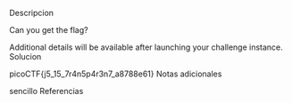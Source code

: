 Descripcion

Can you get the flag?

Additional details will be available after launching your challenge instance.
Solucion

picoCTF{j5_15_7r4n5p4r3n7_a8788e61}
Notas adicionales

sencillo
Referencias